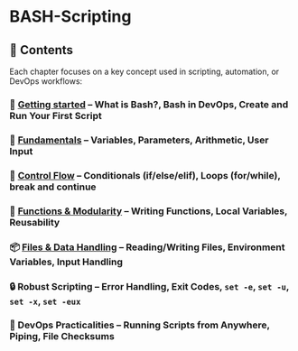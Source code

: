 # BASH-Scripting

## 📂 Contents

Each chapter focuses on a key concept used in scripting, automation, or DevOps workflows:

### 📘 [Getting started](https://github.com/Endrit-Selita/BASH-Scripting/blob/main/Getting%20Started.md) – What is Bash?, Bash in DevOps, Create and Run Your First Script

### 🧠 [Fundamentals](https://github.com/Endrit-Selita/BASH-Scripting/blob/main/Fundamentals.md) – Variables, Parameters, Arithmetic, User Input

### 🔁 [Control Flow](https://github.com/Endrit-Selita/BASH-Scripting/blob/main/Control%20Flow.md) – Conditionals (if/else/elif), Loops (for/while), break and continue

### 🧰 [Functions & Modularity](https://github.com/Endrit-Selita/BASH-Scripting/blob/main/Functions%20%26%20Modularity.md) – Writing Functions, Local Variables, Reusability

### 📦 [Files & Data Handling](https://github.com/Endrit-Selita/BASH-Scripting/blob/main/Files%20%26%20Data%20Handling.md) – Reading/Writing Files, Environment Variables, Input Handling

### 🔒 Robust Scripting – Error Handling, Exit Codes, `set -e`, `set -u`, `set -x`, `set -eux`

### 🚀 DevOps Practicalities – Running Scripts from Anywhere, Piping, File Checksums
